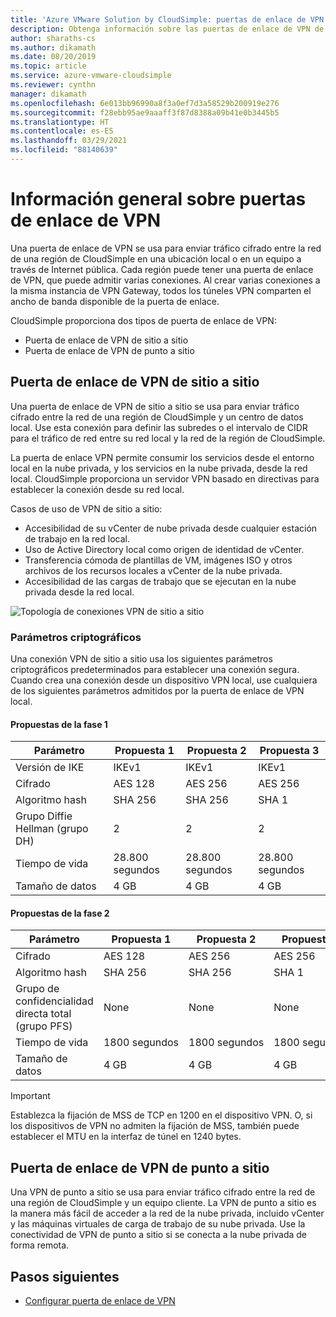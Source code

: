 ```yaml
---
title: 'Azure VMware Solution by CloudSimple: puertas de enlace de VPN'
description: Obtenga información sobre las puertas de enlace de VPN de sitio a sitio y de punto a sitio de CloudSimple, que se usan para enviar tráfico cifrado entre una región de CloudSimple y otros recursos.
author: sharaths-cs
ms.author: dikamath
ms.date: 08/20/2019
ms.topic: article
ms.service: azure-vmware-cloudsimple
ms.reviewer: cynthn
manager: dikamath
ms.openlocfilehash: 6e013bb96990a8f3a0ef7d3a58529b200919e276
ms.sourcegitcommit: f28ebb95ae9aaaff3f87d8388a09b41e0b3445b5
ms.translationtype: HT
ms.contentlocale: es-ES
ms.lasthandoff: 03/29/2021
ms.locfileid: "88140639"
---
```

# <a name="vpn-gateways-overview"></a>Información general sobre puertas de enlace de VPN

Una puerta de enlace de VPN se usa para enviar tráfico cifrado entre la red de una región de CloudSimple en una ubicación local o en un equipo a través de Internet pública.  Cada región puede tener una puerta de enlace de VPN, que puede admitir varias conexiones. Al crear varias conexiones a la misma instancia de VPN Gateway, todos los túneles VPN comparten el ancho de banda disponible de la puerta de enlace.

CloudSimple proporciona dos tipos de puerta de enlace de VPN:

* Puerta de enlace de VPN de sitio a sitio
* Puerta de enlace de VPN de punto a sitio

## <a name="site-to-site-vpn-gateway"></a>Puerta de enlace de VPN de sitio a sitio

Una puerta de enlace de VPN de sitio a sitio se usa para enviar tráfico cifrado entre la red de una región de CloudSimple y un centro de datos local. Use esta conexión para definir las subredes o el intervalo de CIDR para el tráfico de red entre su red local y la red de la región de CloudSimple.

La puerta de enlace VPN permite consumir los servicios desde el entorno local en la nube privada, y los servicios en la nube privada, desde la red local.  CloudSimple proporciona un servidor VPN basado en directivas para establecer la conexión desde su red local.

Casos de uso de VPN de sitio a sitio:

* Accesibilidad de su vCenter de nube privada desde cualquier estación de trabajo en la red local.
* Uso de Active Directory local como origen de identidad de vCenter.
* Transferencia cómoda de plantillas de VM, imágenes ISO y otros archivos de los recursos locales a vCenter de la nube privada.
* Accesibilidad de las cargas de trabajo que se ejecutan en la nube privada desde la red local.

![Topología de conexiones VPN de sitio a sitio](media/cloudsimple-site-to-site-vpn-connection.png)

### <a name="cryptographic-parameters"></a>Parámetros criptográficos

Una conexión VPN de sitio a sitio usa los siguientes parámetros criptográficos predeterminados para establecer una conexión segura.  Cuando crea una conexión desde un dispositivo VPN local, use cualquiera de los siguientes parámetros admitidos por la puerta de enlace de VPN local.

#### <a name="phase-1-proposals"></a>Propuestas de la fase 1

| Parámetro | Propuesta 1 | Propuesta 2 | Propuesta 3 |
|-----------|------------|------------|------------|
| Versión de IKE | IKEv1 | IKEv1 | IKEv1 |
| Cifrado | AES 128 | AES 256 | AES 256 |
| Algoritmo hash| SHA 256 | SHA 256 | SHA 1 |
| Grupo Diffie Hellman (grupo DH) | 2 | 2 | 2 |
| Tiempo de vida | 28.800 segundos | 28.800 segundos | 28.800 segundos |
| Tamaño de datos | 4 GB | 4 GB | 4 GB |

#### <a name="phase-2-proposals"></a>Propuestas de la fase 2

| Parámetro | Propuesta 1 | Propuesta 2 | Propuesta 3 |
|-----------|------------|------------|------------|
| Cifrado | AES 128 | AES 256 | AES 256 |
| Algoritmo hash| SHA 256 | SHA 256 | SHA 1 |
| Grupo de confidencialidad directa total (grupo PFS) | None | None | None |
| Tiempo de vida | 1800 segundos | 1800 segundos | 1800 segundos |
| Tamaño de datos | 4 GB | 4 GB | 4 GB |


> [!IMPORTANT]
> Establezca la fijación de MSS de TCP en 1200 en el dispositivo VPN. O, si los dispositivos de VPN no admiten la fijación de MSS, también puede establecer el MTU en la interfaz de túnel en 1240 bytes.

## <a name="point-to-site-vpn-gateway"></a>Puerta de enlace de VPN de punto a sitio

Una VPN de punto a sitio se usa para enviar tráfico cifrado entre la red de una región de CloudSimple y un equipo cliente.  La VPN de punto a sitio es la manera más fácil de acceder a la red de la nube privada, incluido vCenter y las máquinas virtuales de carga de trabajo de su nube privada.  Use la conectividad de VPN de punto a sitio si se conecta a la nube privada de forma remota.

## <a name="next-steps"></a>Pasos siguientes

* [Configurar puerta de enlace de VPN](vpn-gateway.md)

